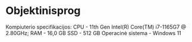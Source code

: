 # Objektinisprog

Kompiuterio specifikacijos:
CPU - 11th Gen Intel(R) Core(TM) i7-1165G7 @ 2.80GHz;
RAM - 16,0 GB
SSD - 512 GB
Operacinė sistema - Windows 11 



